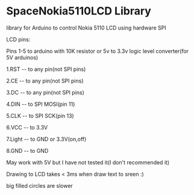 # SpaceNokia5110LCD Library
library for Arduino to control Nokia 5110 LCD using hardware SPI

LCD pins:

Pins 1-5 to arduino with 10K resistor or 5v to 3.3v logic level converter(for 5V arduinos)
 
1.RST -- to any pin(not SPI pins)
 
2.CE  -- to any pin(not SPI pins)
 
3.DC  -- to any pin(not SPI pins)
 
4.DIN -- to SPI MOSI(pin 11)
 
5.CLK -- to SPI SCK(pin 13)
 
6.VCC -- to 3.3V
 
7.Light -- to GND or 3.3V(on,off)
 
8.GND -- to GND
  
May work with 5V but I have not tested it(I don't recommended it)

Drawing to LCD takes < 3ms when draw text to sreen :)

big filled circles are slower
